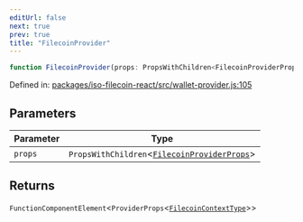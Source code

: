 ```yaml
---
editUrl: false
next: true
prev: true
title: "FilecoinProvider"
---
```


```ts
function FilecoinProvider(props: PropsWithChildren<FilecoinProviderProps>): FunctionComponentElement<ProviderProps<FilecoinContextType>>;
```

Defined in: [packages/iso-filecoin-react/src/wallet-provider.js:105](https://github.com/hugomrdias/filecoin/blob/main/packages/iso-filecoin-react/src/wallet-provider.js#L105)

## Parameters

| Parameter | Type |
| ------ | ------ |
| `props` | `PropsWithChildren`\<[`FilecoinProviderProps`](/api/iso-filecoin-react/types/interfaces/filecoinproviderprops/)\> |

## Returns

`FunctionComponentElement`\<`ProviderProps`\<[`FilecoinContextType`](/api/iso-filecoin-react/types/type-aliases/filecoincontexttype/)\>\>
